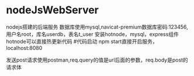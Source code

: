 # nodeJsWebServer
nodejs搭建的后端服务
数据库使用mysql,navicat-premium数据库密码:123456,用户名root，库名userdb，表名t_user
安装hotnode，mysql，express组件
hotnode可以直接热更新代码
#代码启动
npm start直接开启服务，localhost:8080

发送post请求使用postman,req.query的值是url后面的参数，req.body是post的请求体
